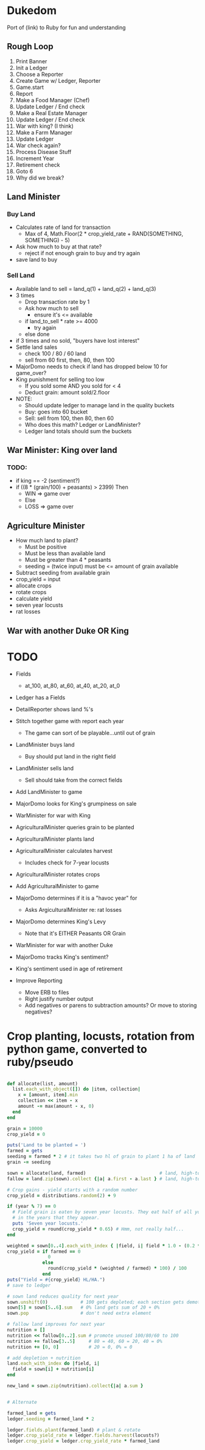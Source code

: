 # Dukedom

Port of (link) to Ruby for fun and understanding

## Rough Loop

1. Print Banner
1. Init a Ledger
1. Choose a Reporter
1. Create Game w/ Ledger, Reporter
1. Game.start
1. Report
1. Make a Food Manager (Chef)
1. Update Ledger / End check
1. Make a Real Estate Manager
1. Update Ledger / End check
1. War with king? (I think)
1. Make a Farm Manager
1. Update Ledger
1. War check again?
1. Process Disease Stuff
1. Increment Year
1. Retirement check
1. Goto 6
1. Why did we break?

## Land Minister

### Buy Land

- Calculates rate of land for transaction
    - Max of 4, Math.Floor(2 * crop_yield_rate + RAND(SOMETHING, SOMETHING) - 5)
- Ask how much to buy at that rate?
    - reject if not enough grain to buy and try again
- save land to buy

### Sell Land

- Available land to sell = land_q(1) + land_q(2) + land_q(3)
- 3 times
    - Drop transaction rate by 1
    - Ask how much to sell
        - ensure it's <= available
    - if land_to_sell * rate >= 4000
        - try again
    - else done
- if 3 times and no sold, "buyers have lost interest"
- Settle land sales
    - check 100 / 80 / 60 land
    - sell from 60 first, then, 80, then 100
- MajorDomo needs to check if land has dropped below 10 for game_over?
- King punishment for selling too low
    - If you sold some AND you sold for < 4
    - Deduct grain: amount sold/2.floor
- NOTE:
    - Should update ledger to manage land in the quality buckets
    - Buy: goes into 60 bucket
    - Sell: sell from 100, then 80, then 60
    - Who does this math? Ledger or LandMinister?
    - Ledger land totals should sum the buckets

## War Minister: King over land

### TODO:

- if king == -2 (sentiment?)
- if ((8 * (grain/100) + peasants) > 2399) Then
    - WIN => game over
    - Else
    - LOSS => game over

## Agriculture Minister

- How much land to plant?
    - Must be positive
    - Must be less than available land
    - Must be greater than 4 * peasants
    - seeding = (twice input) must be <= amount of grain available
- Subtract seeding from available grain
- crop_yield = input
- allocate crops
- rotate crops
- calculate yield
- seven year locusts
- rat losses

## War with another Duke OR King

# TODO

- Fields 
  - at_100, at_80, at_60, at_40, at_20, at_0
- Ledger has a Fields
- DetailReporter shows land %'s
- Stitch together game with report each year
  - The game can sort of be playable...until out of grain
- LandMinister buys land 
  - Buy should put land in the right field
- LandMinister sells land
  - Sell should take from the correct fields
- Add LandMinister to game
- MajorDomo looks for King's grumpiness on sale
- WarMinister for war with King
- AgriculturalMinister queries grain to be planted
- AgriculturalMinister plants land
- AgriculturalMinister calculates harvest
    - Includes check for 7-year locusts
- AgriculturalMinister rotates crops
- Add AgriculturalMinister to game
- MajorDomo determines if it is a "havoc year" for
  - Asks ArgiculturalMinister re: rat losses
- MajorDomo determines King's Levy
  - Note that it's EITHER Peasants OR Grain
- WarMinister for war with another Duke
- MajorDomo tracks King's sentiment?
- King's sentiment used in age of retirement

- Improve Reporting
  - Move ERB to files
  - Right justify number output
  - Add negatives or parens to subtraction amounts? Or move to storing negatives?


# Crop planting, locusts, rotation from python game, converted to ruby/pseudo

```ruby

def allocate(list, amount)
  list.each_with_object([]) do |item, collection|
    x = [amount, item].min
    collection << item - x
    amount -= max(amount - x, 0)
  end
end

grain = 10000
crop_yield = 0

puts('Land to be planted = ')
farmed = gets
seeding = farmed * 2 # it takes two hl of grain to plant 1 ha of land
grain -= seeding

sown = allocate(land, farmed)                           # land, high-to-low, how much farmed
fallow = land.zip(sown).collect {|a| a.first - a.last } # land, high-to-low, amount less farmed

# Crop gains - yield starts with a random number
crop_yield = distributions.random(2) + 9 

if (year % 7) == 0
  # Field grain is eaten by seven year locusts. They eat half of all your crop
  # in the years that they appear.
  puts 'Seven year locusts.'
  crop_yield = round(crop_yield * 0.65) # Hmm, not really half...
end

weighted = sown[0..4].each_with_index { |field, i| field * 1.0 - (0.2 * i) }.sum
crop_yield = if farmed == 0
               0
             else
               round(crop_yield * (weighted / farmed) * 100) / 100
             end
puts("Yield = #{crop_yield} HL/HA.")
# save to ledger

# sown land reduces quality for next year 
sown.unshift(0)            # 100 gets depleted; each section gets demoted
sown[5] = sown[5..6].sum   # 0% land gets sum of 20 + 0%
sown.pop                   # don't need extra element

# fallow land improves for next year
nutrition = []
nutrition << fallow[0..2].sum # promote unused 100/80/60 to 100
nutrition += fallow[3..5]     # 80 = 40, 60 = 20, 40 = 0% 
nutrition += [0, 0]           # 20 = 0, 0% = 0

# add depletion + nutrition
land.each_with_index do |field, i|
  field = sown[i] + nutrition[i]
end

new_land = sown.zip(nutrition).collect{|a| a.sum }


# Alternate

farmed_land = gets
ledger.seeding = farmed_land * 2 

ledger.fields.plant(farmed_land) # plant & rotate
ledger.crop_yield_rate = ledger.fields.harvest(locusts?)
ledger.crop_yield = ledger.crop_yield_rate * farmed_land


 
```
